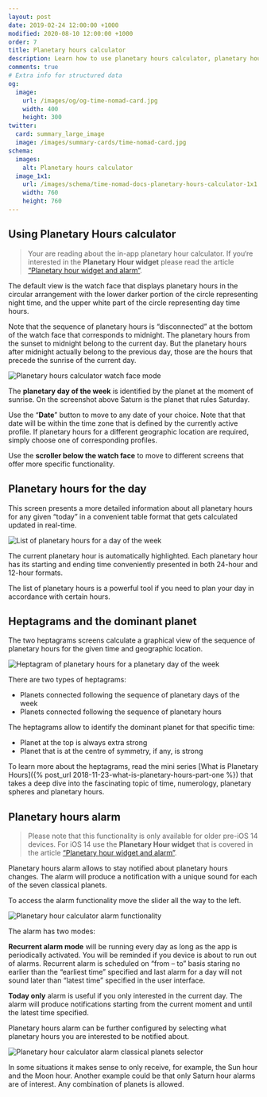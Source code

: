 ```yaml
---
layout: post
date: 2019-02-24 12:00:00 +1000
modified: 2020-08-10 12:00:00 +1000
order: 7
title: Planetary hours calculator
description: Learn how to use planetary hours calculator, planetary hours alarm and other tools to work with planetary days of the week.
comments: true
# Extra info for structured data
og:
  image:
    url: /images/og/og-time-nomad-card.jpg
    width: 400
    height: 300
twitter:
  card: summary_large_image
  image: /images/summary-cards/time-nomad-card.jpg
schema:
  images:
    alt: Planetary hours calculator
  image_1x1:
    url: /images/schema/time-nomad-docs-planetary-hours-calculator-1x1.jpg
    width: 760
    height: 760
---
```


## Using Planetary Hours calculator

> Your are reading about the in-app planetary hour calculator. If you‘re interested in the **Planetary Hour widget** please read the article [“Planetary hour widget and alarm”](/documentation/planetary-hour-widget-and-alarm.html).

The default view is the watch face that displays planetary hours in the circular arrangement with the lower darker portion of the circle representing night time, and the upper white part of the circle representing day time hours.

Note that the sequence of planetary hours is “disconnected” at the bottom of the watch face that corresponds to midnight. The planetary hours from the sunset to midnight belong to the current day. But the planetary hours after midnight actually belong to the previous day, those are the hours that precede the sunrise of the current day.

<img loading="lazy" src="/images/docs/planetary-hours-calculator-01.jpg" srcset="/images/docs/planetary-hours-calculator-01.jpg 1x, /images/docs/planetary-hours-calculator-01@2x.jpg 2x" alt="Planetary hours calculator watch face mode">

The **planetary day of the week** is identified by the planet at the moment of sunrise. On the screenshot above Saturn is the planet that rules Saturday.

Use the “**Date**” button to move to any date of your choice. Note that that date will be within the time zone that is defined by the currently active profile. If planetary hours for a different geographic location are required, simply choose one of corresponding profiles.

Use the **scroller below the watch face** to move to different screens that offer more specific functionality.

## Planetary hours for the day

This screen presents a more detailed information about all planetary hours for any given “today” in a convenient table format that gets calculated updated in real-time.

<img loading="lazy" src="/images/docs/planetary-hours-calculator-02.jpg" srcset="/images/docs/planetary-hours-calculator-02.jpg 1x, /images/docs/planetary-hours-calculator-02@2x.jpg 2x" alt="List of planetary hours for a day of the week">

The current planetary hour is automatically highlighted. Each planetary hour has its starting and ending time conveniently presented in both 24-hour and 12-hour formats.

The list of planetary hours is a powerful tool if you need to plan your day in accordance with certain hours.

## Heptagrams and the dominant planet

The two heptagrams  screens calculate a graphical view of the sequence of planetary hours for the given time and geographic location.

<img loading="lazy" src="/images/docs/planetary-hours-calculator-03.jpg" srcset="/images/docs/planetary-hours-calculator-03.jpg 1x, /images/docs/planetary-hours-calculator-03@2x.jpg 2x" alt="Heptagram of planetary hours for a planetary day of the week">

There are two types of heptagrams:

* Planets connected following the sequence of planetary days of the week
* Planets connected following the sequence of planetary hours

The heptagrams allow to identify the dominant planet for that specific time:

* Planet at the top is always extra strong
* Planet that is at the centre of symmetry, if any, is strong

To learn more about the heptagrams, read the mini series [What is Planetary Hours]({% post_url 2018-11-23-what-is-planetary-hours-part-one %}) that takes a deep dive into the fascinating topic of time, numerology, planetary spheres and planetary hours.

## Planetary hours alarm

> Please note that this functionality is only available for older pre-iOS 14 devices. For iOS 14 use the **Planetary Hour widget** that is covered in the article [“Planetary hour widget and alarm”](/documentation/planetary-hour-widget-and-alarm.html).

Planetary hours alarm allows to stay notified about planetary hours changes. The alarm will produce a notification with a unique sound for each of the seven classical planets.

To access the alarm functionality move the slider all the way to the left.

<img loading="lazy" src="/images/docs/planetary-hours-alarm-01.jpg" srcset="/images/docs/planetary-hours-alarm-01.jpg 1x, /images/docs/planetary-hours-alarm-01@2x.jpg 2x" alt="Planetary hour calculator alarm functionality">

The alarm has two modes:

**Recurrent alarm mode** will be running every day as long as the app is periodically activated. You will be reminded if you device is about to run out of alarms. Recurrent alarm is scheduled on “from – to” basis staring no earlier than the “earliest time” specified and last alarm for a day will not sound later than “latest time” specified in the user interface.

**Today only** alarm is useful if you only interested in the current day. The alarm will produce notifications starting from the current moment and until the latest time specified.

Planetary hours alarm can be further configured by selecting what planetary hours you are interested to be notified about.

<img loading="lazy" src="/images/docs/planetary-hours-alarm-02.jpg" srcset="/images/docs/planetary-hours-alarm-02.jpg 1x, /images/docs/planetary-hours-alarm-02@2x.jpg 2x" alt="Planetary hour calculator alarm classical planets selector">

In some situations it makes sense to only receive, for example, the Sun hour and the Moon hour. Another example could be that only Saturn hour alarms are of interest. Any combination of planets is allowed.